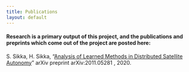 ```yaml
---
title: Publications
layout: default
---
```

#### Research is a primary output of this project, and the publications and preprints which come out of the project are posted here: ####

S. Sikka, H. Sikka, “[Analysis of Learned Methods in Distributed Satellite Autonomy](https://arxiv.org/abs/2011.05281)” arXiv preprint arXiv:2011.05281 , 2020.
